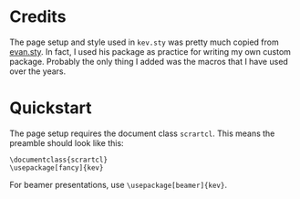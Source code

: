 # Credits
The page setup and style used in `kev.sty` was pretty much copied from
[evan.sty](https://github.com/vEnhance/dotfiles/blob/master/texmf/tex/latex/evan/evan.sty).
In fact, I used his package as practice for writing my own custom package.
Probably the only thing I added was the macros that I have used over the years.

# Quickstart
The page setup requires the document class `scrartcl`.
This means the preamble should look like this:
```
\documentclass{scrartcl}
\usepackage[fancy]{kev}
```
For beamer presentations, use `\usepackage[beamer]{kev}`.
